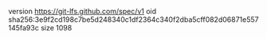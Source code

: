 version https://git-lfs.github.com/spec/v1
oid sha256:3e9f2cd198c7be5d248340c1df2364c340f2dba5cff082d06871e557145fa93c
size 1098
